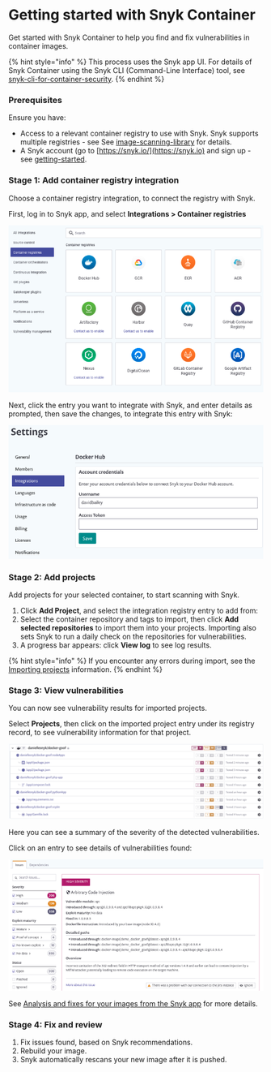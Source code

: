 # Getting started with Snyk Container

Get started with Snyk Container to help you find and fix vulnerabilities in container images.

{% hint style="info" %}
This process uses the Snyk app UI. For details of Snyk Container using the Snyk CLI (Command-Line Interface) tool, see [snyk-cli-for-container-security](snyk-cli-for-container-security/ "mention").
{% endhint %}

### Prerequisites

Ensure you have:

* Access to a relevant container registry to use with Snyk. Snyk supports multiple registries - see See [image-scanning-library](image-scanning-library/ "mention") for details.
* A Snyk account (go to [https://snyk.io/](https://snyk.io) and sign up - see [getting-started](../../getting-started/ "mention").

### Stage 1: Add container registry integration

Choose a container registry integration, to connect the registry with Snyk.

First, log in to Snyk app, and select **Integrations > Container registries**

![](../../.gitbook/assets/container-registry-integrations.png)

Next, click the entry you want to integrate with Snyk, and enter details as prompted, then save the changes, to integrate this entry with Snyk:

![](../../.gitbook/assets/container-account-credentials.png)

### Stage 2: Add projects

Add projects for your selected container, to start scanning with Snyk.

1. Click **Add Project**, and select the integration registry entry to add from:
2. Select the container repository and tags to import, then click **Add selected repositories** to import them into your projects. Importing also sets Snyk to run a daily check on the repositories for vulnerabilities.
3. A progress bar appears: click **View log** to see log results.

{% hint style="info" %}
If you encounter any errors during import, see the [Importing projects](https://support.snyk.io/hc/en-us/sections/360000923478-Importing-projects) information.
{% endhint %}

### Stage 3: View vulnerabilities

You can now see vulnerability results for imported projects.

Select **Projects**, then click on the imported project entry under its registry record, to see vulnerability information for that project.

![](<../../.gitbook/assets/mceclip2 (1) (1) (1) (3) (3) (4) (6) (1) (24).png>)

Here you can see a summary of the severity of the detected vulnerabilities.

Click on an entry to see details of vulnerabilities found:

![image5.png](../../.gitbook/assets/image5-1-.png)

See [Analysis and fixes for your images from the Snyk app](https://docs.snyk.io/snyk-container/getting-around-the-snyk-container-ui/analysis-and-remediation-for-your-images-from-the-snyk-app) for more details.

### Stage 4: Fix and review

1. Fix issues found, based on Snyk recommendations.
2. Rebuild your image.
3. Snyk automatically rescans your new image after it is pushed.
